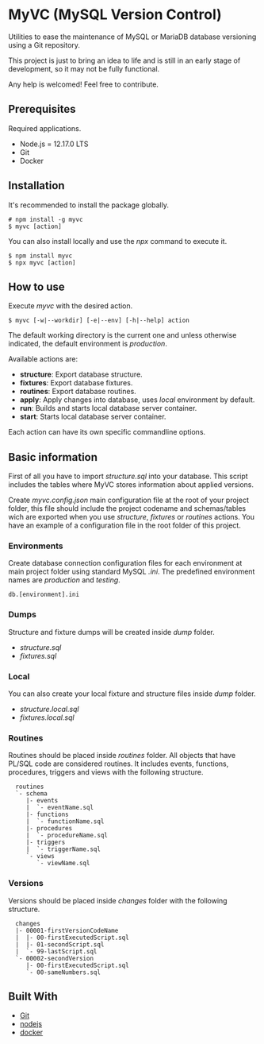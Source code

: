 # MyVC (MySQL Version Control)

Utilities to ease the maintenance of MySQL or MariaDB database versioning using
a Git repository.

This project is just to bring an idea to life and is still in an early stage of
development, so it may not be fully functional.

Any help is welcomed! Feel free to contribute.

## Prerequisites

Required applications.

* Node.js = 12.17.0 LTS
* Git
* Docker

## Installation

It's recommended to install the package globally.
```text
# npm install -g myvc
$ myvc [action]
```

You can also install locally and use the *npx* command to execute it.
```text
$ npm install myvc
$ npx myvc [action]
```

## How to use

Execute *myvc* with the desired action.
```text
$ myvc [-w|--workdir] [-e|--env] [-h|--help] action
```
The default working directory is the current one and unless otherwise indicated,
the default environment is *production*.

Available actions are:
 * **structure**: Export database structure.
 * **fixtures**: Export database fixtures.
 * **routines**: Export database routines.
 * **apply**: Apply changes into database, uses *local* environment by default.
 * **run**: Builds and starts local database server container.
 * **start**: Starts local database server container.

Each action can have its own specific commandline options.

## Basic information

First of all you have to import *structure.sql* into your database. This script
includes the tables where MyVC stores information about applied versions.

Create *myvc.config.json* main configuration file at the root of your project 
folder, this file should include the project codename and schemas/tables wich 
are exported when you use *structure*, *fixtures* or *routines* actions. You 
have an example of a configuration file in the root folder of this project.

### Environments

Create database connection configuration files for each environment at main 
project folder using standard MySQL *.ini*. The predefined environment names 
are *production* and *testing*.
```text
db.[environment].ini
```

### Dumps

Structure and fixture dumps will be created inside *dump* folder.

* *structure.sql*
* *fixtures.sql*

### Local

You can also create your local fixture and structure files inside *dump* folder.

* *structure.local.sql*
* *fixtures.local.sql*

### Routines

Routines should be placed inside *routines* folder. All objects that have
PL/SQL code are considered routines. It includes events, functions, procedures,
triggers and views with the following structure.
```text
  routines
  `- schema
     |- events
     |  `- eventName.sql
     |- functions
     |  `- functionName.sql
     |- procedures
     |  `- procedureName.sql
     |- triggers
     |  `- triggerName.sql
     `- views
        `- viewName.sql
```

### Versions

Versions should be placed inside *changes* folder with the following structure.
```text
  changes
  |- 00001-firstVersionCodeName
  |  |- 00-firstExecutedScript.sql
  |  |- 01-secondScript.sql
  |  `- 99-lastScript.sql
  `- 00002-secondVersion
     |- 00-firstExecutedScript.sql
     `- 00-sameNumbers.sql
```
## Built With

* [Git](https://git-scm.com/)
* [nodejs](https://nodejs.org/)
* [docker](https://www.docker.com/)
